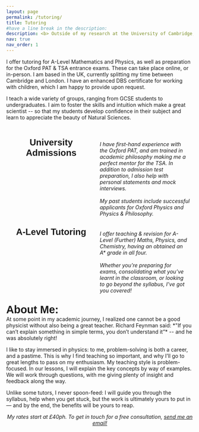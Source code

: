 ```yaml
---
layout: page
permalink: /tutoring/
title: Tutoring
#have a line break in the description: 
description: <b> Outside of my research at the University of Cambridge, I tutor Mathematics & Physics. </b> <br> <i> Currently available for booking! </i> 
nav: true
nav_order: 1
---
```


I offer tutoring for A-Level Mathematics and Physics, as well as preparation for the Oxford PAT & TSA entrance exams. These can take place online, or in-person. I am based in the UK, currently splitting my time between Cambridge and London. I have an enhanced DBS certificate for working with children, which I am happy to provide upon request.

I teach a wide variety of groups, ranging from GCSE students to undergraduates. I aim to foster the skills and intuition which make a great scientist -- so that my students develop confidence in their subject and learn to appreciate the beauty of Natural Sciences. 

&nbsp;

<div style="display: flex;"> <!-- Using the custom font here -->
    <div style="flex: 50%; text-align: center; font-weight: bold; font-family: 'Figtree', sans-serif; font-size: 1.5rem;">
        University Admissions
    </div>
    <div style="flex: 50%; padding: 10px; text-align;">
        <i> I have first-hand experience with the Oxford PAT, and am trained in academic philosophy making me a perfect mentor for the TSA. In addition to admission test preparation, I also help with personal statements and mock interviews. 
        <br>
        &nbsp;
        <br>
        My past students include successful applicants for Oxford Physics and Physics & Philosophy. 
        </i>
    </div>
</div>
&nbsp;
<div style="display: flex;"> <!-- Using the custom font here -->
    <div style="flex: 50%; text-align: center; font-weight: bold; font-family: 'Figtree', sans-serif; font-size: 1.5rem;">
        A-Level Tutoring 
    </div>
    <div style="flex: 50%; padding: 10px; text-align;">
        <i> I offer teaching & revision for A-Level (Further) Maths, Physics, and Chemistry, having an obtained an A* grade in all four.
        <br>
        &nbsp;
        <br>
        Whether you’re preparing for exams, consolidating what you’ve learnt in the classroom, or looking to go beyond the syllabus, I’ve got you covered!
        </i>
    </div>
</div>
&nbsp;
<div style="font-weight: bold; font-family: 'Figtree', sans-serif; font-size: 1.8rem;">
About Me:
</div>
At some point in my academic journey, I realized one cannot be a good physicist without also being a great teacher. Richard Feynman said: *"If you can’t explain something in simple terms, you don’t understand it”* -- and he was absolutely right! 

I like to stay immersed in physics: to me, problem-solving is both a career, and a pastime. This is why I find teaching so important, and why I’ll go to great lengths to pass on my enthusiasm. My teaching style is problem-focused. In our lessons, I will explain the key concepts by way of examples. We will work through questions, with me giving plenty of insight and feedback along the way.

Unlike some tutors, I never spoon-feed: I will guide you through the syllabus, help when you get stuck, but the work is ultimately yours to put in — and by the end, the benefits will be yours to reap.

<p style="text-align: center;"> <i> My rates start at £40ph. To get in touch for a free consultation, <a href = "mailto: jed.burkat@physics.org">send me an email!</a> </i></p>

